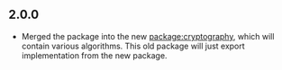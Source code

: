 ## 2.0.0
* Merged the package into the new [package:cryptography](https://pub.dev/packages/cryptography),
  which will contain various algorithms. This old package will just export implementation from the
  new package.